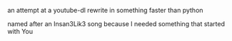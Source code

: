 an attempt at a youtube-dl rewrite in something faster than python

named after an Insan3Lik3 song because I needed something that started with You
